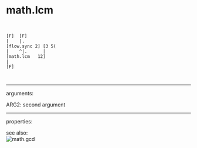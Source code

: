 # math.lcm

```


[F]  [F]
|    |.
[flow.sync 2] [3 5(
|    ^|.      |
[math.lcm   12]
|
[F]

            
```
---
arguments:

ARG2: second argument<br>

---
properties:


see also:<br>
![math.gcd]("img/object_math.gcd.png")
